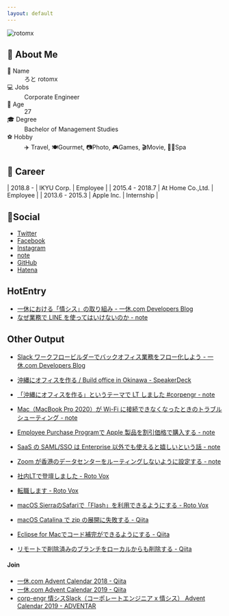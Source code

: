 ```yaml
---
layout: default
---
```


![rotomx](https://assets.st-note.com/production/uploads/images/26507044/profile_d795a66296b68ca91bff5a3db47f7ab7.png)

## 👤 About Me

<dl>
<dt>📛 Name</dt>
<dd> ろと rotomx</dd>
<dt>💻 Jobs</dt>
<dd>Corporate Engineer</dd>
<dt>👶 Age</dt>
<dd>27</dd>
<dt>🎓 Degree</dt>
<dd>Bachelor of Management Studies</dd>
<dt>⚽️ Hobby</dt>
<dd>✈️ Travel, 🍽Gourmet, 📷Photo, 🎮Games, 🎬Movie, 🧖‍♀️Spa<dd>
</dl>

## 📄 Career

| 2018.8 -          | IKYU Corp.          | Employee  |
| 2015.4 - 2018.7 | At Home Co.,Ltd.    | Employee  |
| 2013.6 - 2015.3 | Apple Inc.          | Internship |


## 📱Social

* [Twitter](https://twitter.com/rotomx)
* [Facebook](https://www.facebook.com/tawa.mkx)
* [Instagram](https://www.instagram.com/rotomx)
* [note](https://note.com/rotomx)
* [GitHub](https://github.com/rotomx)
* [Hatena](https://profile.hatena.ne.jp/rotom)

## HotEntry

* [一休における「情シス」の取り組み - 一休.com Developers Blog](https://user-first.ikyu.co.jp/entry/info-sys)
* [なぜ業務で LINE を使ってはいけないのか - note](https://note.com/rotomx/n/n2a2d719dda76)

## Other Output

* [Slack ワークフロービルダーでバックオフィス業務をフロー化しよう - 一休.com Developers Blog](https://user-first.ikyu.co.jp/entry/slack-work-flow)

* [沖縄にオフィスを作る / Build office in Okinawa - SpeakerDeck](https://speakerdeck.com/rotomx/build-office-in-okinawa)

* [「沖縄にオフィスを作る」というテーマで LT しました #corpengr - note](https://note.com/rotomx/n/n773981c831d2)
* [Mac（MacBook Pro 2020）が Wi-Fi に接続できなくなったときのトラブルシューティング - note](https://note.com/rotomx/n/n54c036e548e7)
* [Employee Purchase Programで Apple 製品を割引価格で購入する - note](https://note.com/rotomx/n/nccbbf5f442d0)
* [SaaS の SAML/SSO は Enterprise 以外でも使えると嬉しいという話 - note](https://note.com/rotomx/n/neb7e3cb8b9b7)
* [Zoom が香港のデータセンターをルーティングしないように設定する - note](https://note.com/rotomx/n/nd63cde9c02e4)

* [社内LTで登壇しました - Roto Vox](http://rotomx.hateblo.jp/entry/2018/06/28/%E7%A4%BE%E5%86%85LT%E3%81%A7%E7%99%BB%E5%A3%87%E3%81%97%E3%81%BE%E3%81%97%E3%81%9F)
* [ 転職します - Roto Vox ](http://rotomx.hateblo.jp/entry/2018/06/19/%E8%BB%A2%E8%81%B7%E3%81%97%E3%81%BE%E3%81%99)
* [ macOS SierraのSafariで「Flash」を利用できるようにする - Roto Vox](http://rotomx.hateblo.jp/entry/2016/09/22/macOS_Sierra%E3%81%AESafari%E3%81%A7%E3%80%8CFlash%E3%80%8D%E3%82%92%E5%88%A9%E7%94%A8%E3%81%A7%E3%81%8D%E3%82%8B%E3%82%88%E3%81%86%E3%81%AB%E3%81%99%E3%82%8B)


* [ macOS Catalina で zip の展開に失敗する - Qiita ](https://qiita.com/rotomx/items/e50298ca435c55f8a4af)
* [ Eclipse for Macでコード補完ができるようにする - Qiita ](https://qiita.com/rotomx/items/784211ea16760eecac83)
* [リモートで削除済みのブランチをローカルからも削除する - Qiita ](https://qiita.com/rotomx/items/2c8693c11a070c00def1)

#### Join
* [一休.com Advent Calendar 2018 - Qiita ](https://qiita.com/advent-calendar/2018/ikyu)
* [一休.com Advent Calendar 2019 - Qiita ](https://qiita.com/advent-calendar/2019/ikyu)
* [corp-engr 情シスSlack（コーポレートエンジニア x 情シス） Advent Calendar 2019 - ADVENTAR ](https://adventar.org/calendars/3995)
